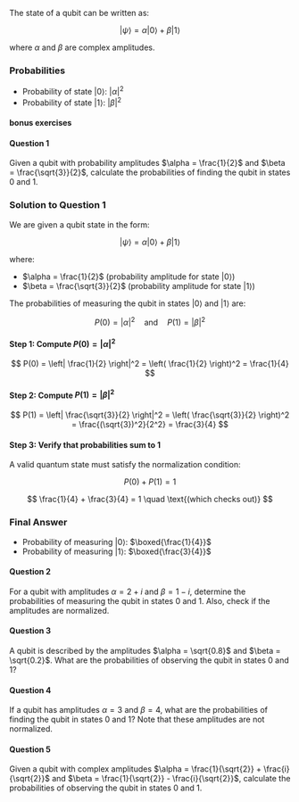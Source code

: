 The state of a qubit can be written as:

$$
|\psi\rangle = \alpha |0\rangle + \beta |1\rangle
$$

where $\alpha$ and $\beta$ are complex amplitudes.

### Probabilities

- Probability of state $|0\rangle$: $|\alpha|^2$
- Probability of state $|1\rangle$: $|\beta|^2$

#### bonus exercises

#### Question 1

Given a qubit with probability amplitudes $\alpha = \frac{1}{2}$ and $\beta = \frac{\sqrt{3}}{2}$, calculate the probabilities of finding the qubit in states 0 and 1.

### **Solution to Question 1**

We are given a qubit state in the form:

$$
|\psi\rangle = \alpha |0\rangle + \beta |1\rangle
$$

where:

- $\alpha = \frac{1}{2}$ (probability amplitude for state $|0\rangle$)
- $\beta = \frac{\sqrt{3}}{2}$ (probability amplitude for state $|1\rangle$)

The probabilities of measuring the qubit in states $|0\rangle$ and $|1\rangle$ are:

$$
P(0) = |\alpha|^2 \quad \text{and} \quad P(1) = |\beta|^2
$$

#### **Step 1: Compute $P(0) = |\alpha|^2$**

$$
P(0) = \left| \frac{1}{2} \right|^2 = \left( \frac{1}{2} \right)^2 = \frac{1}{4}
$$

#### **Step 2: Compute $P(1) = |\beta|^2$**

$$
P(1) = \left| \frac{\sqrt{3}}{2} \right|^2 = \left( \frac{\sqrt{3}}{2} \right)^2 = \frac{(\sqrt{3})^2}{2^2} = \frac{3}{4}
$$

#### **Step 3: Verify that probabilities sum to 1**

A valid quantum state must satisfy the normalization condition:

$$
P(0) + P(1) = 1
$$

$$
\frac{1}{4} + \frac{3}{4} = 1 \quad \text{(which checks out)}
$$

### **Final Answer**

- Probability of measuring $|0\rangle$: $\boxed{\frac{1}{4}}$
- Probability of measuring $|1\rangle$: $\boxed{\frac{3}{4}}$

#### Question 2

For a qubit with amplitudes $\alpha = 2 + i$ and $\beta = 1 - i$, determine the probabilities of measuring the qubit in states 0 and 1. Also, check if the amplitudes are normalized.

#### Question 3

A qubit is described by the amplitudes $\alpha = \sqrt{0.8}$ and $\beta = \sqrt{0.2}$. What are the probabilities of observing the qubit in states 0 and 1?

#### Question 4

If a qubit has amplitudes $\alpha = 3$ and $\beta = 4$, what are the probabilities of finding the qubit in states 0 and 1? Note that these amplitudes are not normalized.

#### Question 5

Given a qubit with complex amplitudes $\alpha = \frac{1}{\sqrt{2}} + \frac{i}{\sqrt{2}}$ and $\beta = \frac{1}{\sqrt{2}} - \frac{i}{\sqrt{2}}$, calculate the probabilities of observing the qubit in states 0 and 1.

